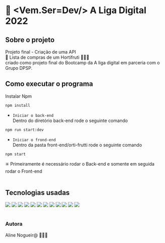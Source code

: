 # 🚀 <Vem.Ser=Dev/> A Liga Digital 2022

## Sobre o projeto
Projeto final - Criação de uma API <br/>
🍓 Lista de compras de um Hortifruti 🛒🍉🍇 </br> 
criado como projeto final do Bootcamp da A liga digital em parceria com o Grupo DPSP. 
<br/>

<!-- 
## Layout do projeto
<div>
<p align="heigth">
  <img src="assets/Layout.png " width="150" title="hover text">
</p>
</div> -->

## Como executar o programa 

Instalar Npm
```bash
npm install  
```

- `Iniciar o back-end`<br/>
Dentro do diretório back-end rode o seguinte comando <br>

```bash
npm run start:dev
```

- `Iniciar o frond-end`<br/>
Dentro da pasta front-end/orti-frutti rode o seguinte comando <br>

```bash
npm start
```

✳️ Primeiramente é necessário rodar o Back-end e somente em seguida rodar o Front-end 
</br> </br> 

## Tecnologias usadas
<div  display: inline-block>
<img src="https://img.shields.io/badge/JavaScript-323330?style=for-the-badge&logo=javascript&logoColor=F7DF1E" /> 
<img src="https://img.shields.io/badge/TypeScript-007ACC?style=for-the-badge&logo=typescript&logoColor=white" /> 
<img src="https://img.shields.io/badge/Node.js-43853D?style=for-the-badge&logo=node.js&logoColor=white" /> 
<img src="https://img.shields.io/badge/React-20232A?style=for-the-badge&logo=react&logoColor=61DAFB" /> 
<img src="https://img.shields.io/badge/Heroku-430098?style=for-the-badge&logo=heroku&logoColor=white" />
<img src="https://img.shields.io/badge/postgres-%23316192.svg?style=for-the-badge&logo=postgresql&logoColor=white"/>
<img src="https://img.shields.io/badge/express.js-%23404d59.svg?style=for-the-badge&logo=express&logoColor=%2361DAFB">
<img src="https://img.shields.io/badge/-Swagger-%23Clojure?style=for-the-badge&logo=swagger&logoColor=white">
<img src="https://img.shields.io/badge/Insomnia-black?style=for-the-badge&logo=insomnia&logoColor=5849BE">
<img src="https://img.shields.io/badge/NPM-%23000000.svg?style=for-the-badge&logo=npm&logoColor=white">
<img src="https://img.shields.io/badge/nestjs-%23E0234E.svg?style=for-the-badge&logo=nestjs&logoColor=white">
<img src="https://img.shields.io/badge/<DBeaver>-<light blue>">
</div>

</br>

### Autora
Aline Nogueir@ 👩🏻‍💻
